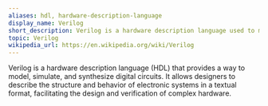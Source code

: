 ```yaml
---
aliases: hdl, hardware-description-language
display_name: Verilog
short_description: Verilog is a hardware description language used to model electronic systems.
topic: Verilog
wikipedia_url: https://en.wikipedia.org/wiki/Verilog
---
```

Verilog is a hardware description language (HDL) that provides a way to model, simulate, and synthesize digital circuits. It allows designers to describe the structure and behavior of electronic systems in a textual format, facilitating the design and verification of complex hardware.
